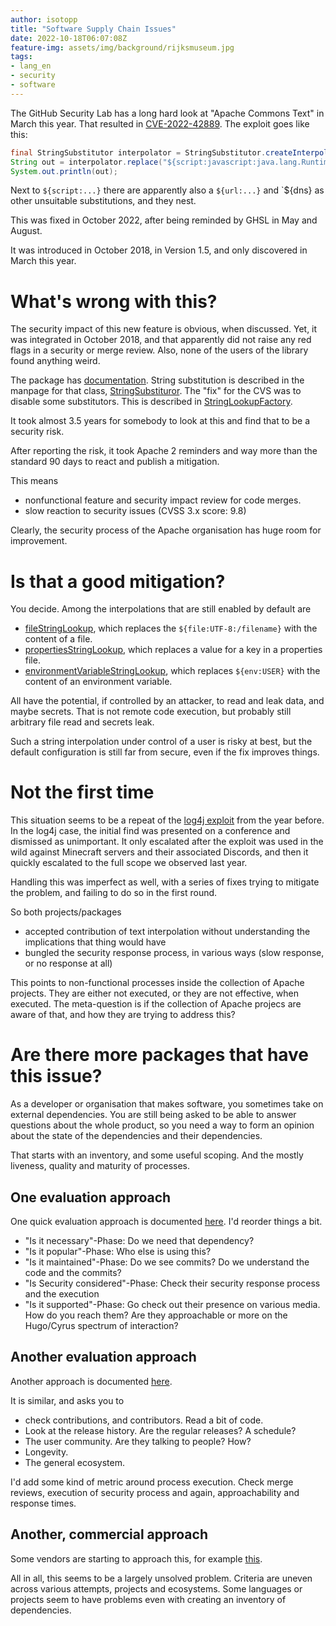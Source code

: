 ```yaml
---
author: isotopp
title: "Software Supply Chain Issues"
date: 2022-10-18T06:07:08Z
feature-img: assets/img/background/rijksmuseum.jpg
tags:
- lang_en
- security
- software
---
```


The GitHub Security Lab has a long hard look at "Apache Commons Text" in March this year.
That resulted in [CVE-2022-42889](https://securitylab.github.com/advisories/GHSL-2022-018_Apache_Commons_Text/).
The exploit goes like this:

```java
final StringSubstitutor interpolator = StringSubstitutor.createInterpolator();
String out = interpolator.replace("${script:javascript:java.lang.Runtime.getRuntime().exec('touch /tmp/foo')}");
System.out.println(out);
```

Next to `${script:...}` there are apparently also a `${url:...}` and `${dns} as other unsuitable substitutions, and they nest.

This was fixed in October 2022, after being reminded by GHSL in May and August.

It was introduced in October 2018, in Version 1.5, and only discovered in March this year.

# What's wrong with this?

The security impact of this new feature is obvious, when discussed.
Yet, it was integrated in October 2018, and that apparently did not raise any red flags in a security or merge review.
Also, none of the users of the library found anything weird.

The package has [documentation](https://commons.apache.org/proper/commons-text/userguide.html).
String substitution is described in the manpage for that class, [StringSubstituror](https://commons.apache.org/proper/commons-text/apidocs/org/apache/commons/text/StringSubstitutor.html).
The "fix" for the CVS was to disable some substitutors.
This is described in [StringLookupFactory](https://commons.apache.org/proper/commons-text/apidocs/org/apache/commons/text/lookup/StringLookupFactory.html).

It took almost 3.5 years for somebody to look at this and find that to be a security risk.

After reporting the risk, it took Apache 2 reminders and way more than the standard 90 days to react and publish a mitigation.

This means

- nonfunctional feature and security impact review for code merges.
- slow reaction to security issues (CVSS 3.x score: 9.8)

Clearly, the security process of the Apache organisation has huge room for improvement.

# Is that a good mitigation?

You decide. Among the interpolations that are still enabled by default are

- [fileStringLookup](https://commons.apache.org/proper/commons-text/apidocs/org/apache/commons/text/lookup/StringLookupFactory.html#fileStringLookup--), which replaces the `${file:UTF-8:/filename}` with the content of a file.
- [propertiesStringLookup](https://commons.apache.org/proper/commons-text/apidocs/org/apache/commons/text/lookup/StringLookupFactory.html#propertiesStringLookup--), which replaces a value for a key in a properties file.
- [environmentVariableStringLookup](https://commons.apache.org/proper/commons-text/apidocs/org/apache/commons/text/lookup/StringLookupFactory.html#environmentVariableStringLookup--), which replaces `${env:USER}` with the content of an environment variable.

All have the potential, if controlled by an attacker, to read and leak data, and maybe secrets.
That is not remote code execution, but probably still arbitrary file read and secrets leak.

Such a string interpolation under control of a user is risky at best, but the default configuration is still far from secure, even if the fix improves things.

# Not the first time

This situation seems to be a repeat of the [log4j exploit](https://nvd.nist.gov/vuln/detail/CVE-2021-44228) from the year before.
In the log4j case, the initial find was presented on a conference and dismissed as unimportant.
It only escalated after the exploit was used in the wild against Minecraft servers and their associated Discords, and then it quickly escalated to the full scope we observed last year.

Handling this was imperfect as well, with a series of fixes trying to mitigate the problem, and failing to do so in the first round.

So both projects/packages

- accepted contribution of text interpolation without understanding the implications that thing would have
- bungled the security response process, in various ways (slow response, or no response at all)

This points to non-functional processes inside the collection of Apache projects.
They are either not executed, or they are not effective, when executed.
The meta-question is if the collection of Apache projecs are aware of that, and how they are trying to address this?

# Are there more packages that have this issue?

As a developer or organisation that makes software, you sometimes take on external dependencies.
You are still being asked to be able to answer questions about the whole product, so you need a way to form an opinion about the state of the dependencies and their dependencies.

That starts with an inventory, and some useful scoping.
And the mostly liveness, quality and maturity of processes.

## One evaluation approach

One quick evaluation approach is documented [here](https://askcloudarchitech.com/posts/tutorials/open-source-security-dependency-review/).
I'd reorder things a bit.

- "Is it necessary"-Phase: Do we need that dependency?
- "Is it popular"-Phase: Who else is using this?
- "Is it maintained"-Phase: Do we see commits? Do we understand the code and the commits?
- "Is Security considered"-Phase: Check their security response process and the execution
- "Is it supported"-Phase: Go check out their presence on various media. 
  How do you reach them?
  Are they approachable or more on the Hugo/Cyrus spectrum of interaction?

## Another evaluation approach

Another approach is documented [here](https://opensource.com/life/14/1/evaluate-sustainability-open-source-project).

It is similar, and asks you to

- check contributions, and contributors. Read a bit of code.
- Look at the release history. Are the regular releases? A schedule?
- The user community. Are they talking to people? How?
- Longevity.
- The general ecosystem.

I'd add some kind of metric around process execution.
Check merge reviews, execution of security process and again, approachability and response times.

## Another, commercial approach

Some vendors are starting to approach this, for example [this](https://socket.dev/npm/package/@webassemblyjs/ast/overview/1.11.1).

All in all, this seems to be a largely unsolved problem.
Criteria are uneven across various attempts, projects and ecosystems. 
Some languages or projects seem to have problems even with creating an inventory of dependencies.
